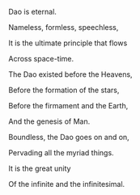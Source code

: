 Dao is eternal.

Nameless, formless, speechless,

It is the ultimate principle that flows

Across space-time.

The Dao existed before the Heavens,

Before the formation of the stars,

Before the firmament and the Earth,

And the genesis of Man.

Boundless, the Dao goes on and on,

Pervading all the myriad things.

It is the great unity

Of the infinite and the infinitesimal.
